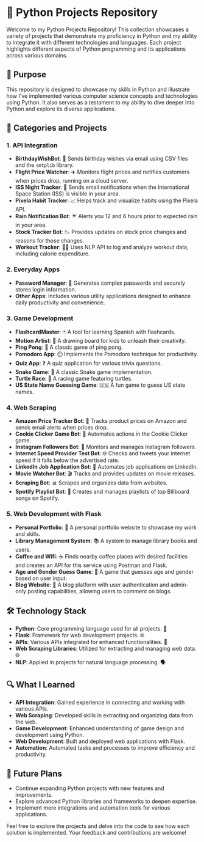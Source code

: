 # 🐍 Python Projects Repository

Welcome to my Python Projects Repository! This collection showcases a variety of projects that demonstrate my proficiency in Python and my ability to integrate it with different technologies and languages. Each project highlights different aspects of Python programming and its applications across various domains.

## 🎯 Purpose

This repository is designed to showcase my skills in Python and illustrate how I've implemented various computer science concepts and technologies using Python. It also serves as a testament to my ability to dive deeper into Python and explore its diverse applications.

## 📂 Categories and Projects

### 1. API Integration

- **BirthdayWishBot**: 🎉 Sends birthday wishes via email using CSV files and the `smtplib` library.
- **Flight Price Watcher**: ✈️ Monitors flight prices and notifies customers when prices drop, running on a cloud server.
- **ISS Night Tracker**: 🌌 Sends email notifications when the International Space Station (ISS) is visible in your area.
- **Pixela Habit Tracker**: 📈 Helps track and visualize habits using the Pixela API.
- **Rain Notification Bot**: ☔️ Alerts you 12 and 6 hours prior to expected rain in your area.
- **Stock Tracker Bot**: 📉 Provides updates on stock price changes and reasons for those changes.
- **Workout Tracker**: 🏋️‍♂️ Uses NLP API to log and analyze workout data, including calorie expenditure.

### 2. Everyday Apps

- **Password Manager**: 🔐 Generates complex passwords and securely stores login information.
- **Other Apps**: Includes various utility applications designed to enhance daily productivity and convenience.

### 3. Game Development

- **FlashcardMaster**: 🃏 A tool for learning Spanish with flashcards.
- **Motion Artist**: 🎨 A drawing board for kids to unleash their creativity.
- **Ping Pong**: 🏓 A classic game of ping pong.
- **Pomodoro App**: ⏲️ Implements the Pomodoro technique for productivity.
- **Quiz App**: ❓ A quiz application for various trivia questions.
- **Snake Game**: 🐍 A classic Snake game implementation.
- **Turtle Race**: 🐢 A racing game featuring turtles.
- **US State Name Guessing Game**: 🇺🇸 A fun game to guess US state names.

### 4. Web Scraping

- **Amazon Price Tracker Bot**: 🛒 Tracks product prices on Amazon and sends email alerts when prices drop.
- **Cookie Clicker Game Bot**: 🍪 Automates actions in the Cookie Clicker game.
- **Instagram Followers Bot**: 📸 Monitors and manages Instagram followers.
- **Internet Speed Provider Test Bot**: 🌐 Checks and tweets your internet speed if it falls below the advertised rate.
- **LinkedIn Job Application Bot**: 💼 Automates job applications on LinkedIn.
- **Movie Watcher Bot**: 🎬 Tracks and provides updates on movie releases.
- **Scraping Bot**: 📊 Scrapes and organizes data from websites.
- **Spotify Playlist Bot**: 🎵 Creates and manages playlists of top Billboard songs on Spotify.

### 5. Web Development with Flask

- **Personal Portfolio**: 💼 A personal portfolio website to showcase my work and skills.
- **Library Management System**: 📚 A system to manage library books and users.
- **Coffee and Wifi**: ☕️ Finds nearby coffee places with desired facilities and creates an API for this service using Postman and Flask.
- **Age and Gender Guess Game**: 🧠 A game that guesses age and gender based on user input.
- **Blog Website**: 📝 A blog platform with user authentication and admin-only posting capabilities, allowing users to comment on blogs.

## 🛠️ Technology Stack

- **Python**: Core programming language used for all projects. 🐍
- **Flask**: Framework for web development projects. 🌐
- **APIs**: Various APIs integrated for enhanced functionalities. 📡
- **Web Scraping Libraries**: Utilized for extracting and managing web data. 🌐
- **NLP**: Applied in projects for natural language processing. 🗣️

## 🔍 What I Learned

- **API Integration**: Gained experience in connecting and working with various APIs.
- **Web Scraping**: Developed skills in extracting and organizing data from the web.
- **Game Development**: Enhanced understanding of game design and development using Python.
- **Web Development**: Built and deployed web applications with Flask.
- **Automation**: Automated tasks and processes to improve efficiency and productivity.

## 🚀 Future Plans

- Continue expanding Python projects with new features and improvements.
- Explore advanced Python libraries and frameworks to deepen expertise.
- Implement more integrations and automation tools for various applications.

Feel free to explore the projects and delve into the code to see how each solution is implemented. Your feedback and contributions are welcome!


